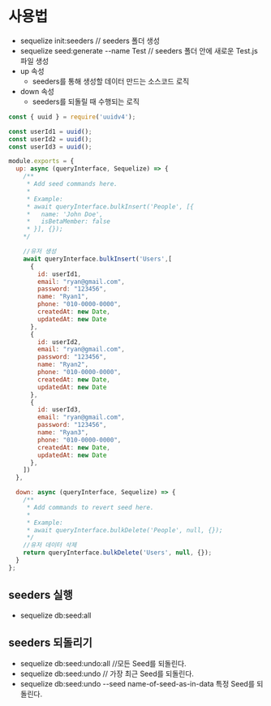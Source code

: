 # 사용법
- sequelize init:seeders // seeders 폴더 생성
- sequelize seed:generate --name Test // seeders 폴더 안에 새로운 Test.js 파일 생성
- up 속성
  - seeders를 통해 생성할 데이터 만드는 소스코드 로직
- down 속성
  - seeders를 되돌릴 때 수행되는 로직
``` js
const { uuid } = require('uuidv4');

const userId1 = uuid();
const userId2 = uuid();
const userId3 = uuid();

module.exports = {
  up: async (queryInterface, Sequelize) => {
    /**
     * Add seed commands here.
     *
     * Example:
     * await queryInterface.bulkInsert('People', [{
     *   name: 'John Doe',
     *   isBetaMember: false
     * }], {});
    */

    //유저 생성
    await queryInterface.bulkInsert('Users',[
      {
        id: userId1,
        email: "ryan@gmail.com",
        password: "123456",
        name: "Ryan1",
        phone: "010-0000-0000",
        createdAt: new Date,
        updatedAt: new Date
      },
      {
        id: userId2,
        email: "ryan@gmail.com",
        password: "123456",
        name: "Ryan2",
        phone: "010-0000-0000",
        createdAt: new Date,
        updatedAt: new Date
      },
      {
        id: userId3,
        email: "ryan@gmail.com",
        password: "123456",
        name: "Ryan3",
        phone: "010-0000-0000",
        createdAt: new Date,
        updatedAt: new Date
      },
    ])
  },

  down: async (queryInterface, Sequelize) => {
    /**
     * Add commands to revert seed here.
     *
     * Example:
     * await queryInterface.bulkDelete('People', null, {});
     */
    //유저 데이터 삭제
    return queryInterface.bulkDelete('Users', null, {});
  }
};
```
## seeders 실행
- sequelize db:seed:all

## seeders 되돌리기
- sequelize db:seed:undo:all //모든 Seed를 되돌린다.
- sequelize db:seed:undo // 가장 최근 Seed를 되돌린다.
- sequelize db:seed:undo --seed name-of-seed-as-in-data 특정 Seed를 되돌린다.